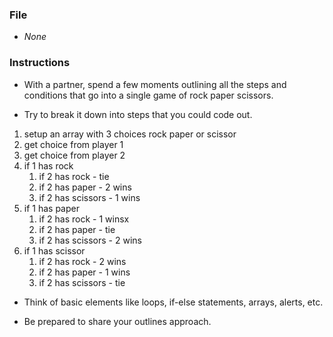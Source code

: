 ### File

* _None_

### Instructions

* With a partner, spend a few moments outlining all the steps and conditions that go into a single game of rock paper scissors.

* Try to break it down into steps that you could code out.

1. setup an array with 3 choices rock paper or scissor
2. get choice from player 1
3. get choice from player 2
4. if 1 has rock
    1. if 2 has rock - tie
    2. if 2 has paper - 2 wins
    3. if 2 has scissors - 1 wins
5. if 1 has paper
    1. if 2 has rock - 1 winsx
    2. if 2 has paper - tie
    3. if 2 has scissors - 2 wins
6. if 1 has scissor
    1. if 2 has rock - 2 wins
    2. if 2 has paper - 1 wins
    3. if 2 has scissors - tie

* Think of basic elements like loops, if-else statements, arrays, alerts, etc.

* Be prepared to share your outlines approach.
